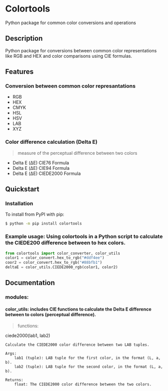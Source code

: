 # Colortools
Python package for common color conversions and operations

## Description
Python package for conversions between common color representations like RGB and HEX and color comparisons using CIE formulas.

## Features
### Conversion between common color represantations
- RGB
- HEX
- CMYK
- HSL
- HSV
- LAB
- XYZ
### Color difference calculation (Delta E)
> measure of the perceptual difference between two colors
- Delta E (ΔE) CIE76 Formula
- Delta E (ΔE) CIE94 Formula
- Delta E (ΔE) CIEDE2000 Formula

## Quickstart
### Installation 
To install from PyPI with pip:

```bash
$ python -m pip install colortools
```

### Example usage: Using colortools in a Python script to calculate the CIEDE200 difference between to hex colors.
```python
from colortools import color_converter, color_utils
color1 = color_convert.hex_to_rgb("#ddf4ee")
coor2 = color_convert.hex_to_rgb("#88bfb1")
deltaE = color_utils.CIEDE2000_rgb(color1, color2)
```

## Documentation
### modules:
 #### color_utils: includes CIE functions to calculate the Delta E difference between to colors (perceptual difference).
> functions:

ciede2000(lab1, lab2)

    Calculate the CIEDE2000 color difference between two LAB tuples.
    
    Args:
        lab1 (tuple): LAB tuple for the first color, in the format (L, a, b).
        lab2 (tuple): LAB tuple for the second color, in the format (L, a, b).
        
    Returns:
        float: The CIEDE2000 color difference between the two colors.
